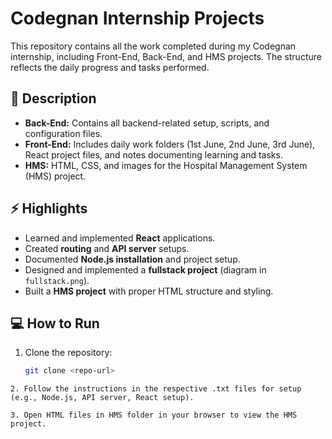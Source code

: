 # Codegnan Internship Projects

This repository contains all the work completed during my Codegnan internship, including Front-End, Back-End, and HMS projects. The structure reflects the daily progress and tasks performed.

## 📝 Description

* **Back-End:** Contains all backend-related setup, scripts, and configuration files.  
* **Front-End:** Includes daily work folders (1st June, 2nd June, 3rd June), React project files, and notes documenting learning and tasks.  
* **HMS:** HTML, CSS, and images for the Hospital Management System (HMS) project.  

## ⚡ Highlights

* Learned and implemented **React** applications.  
* Created **routing** and **API server** setups.  
* Documented **Node.js installation** and project setup.  
* Designed and implemented a **fullstack project** (diagram in `fullstack.png`).  
* Built a **HMS project** with proper HTML structure and styling.  

## 💻 How to Run

1. Clone the repository:

   ```bash
   git clone <repo-url>
```
2. Follow the instructions in the respective .txt files for setup (e.g., Node.js, API server, React setup).

3. Open HTML files in HMS folder in your browser to view the HMS project.
